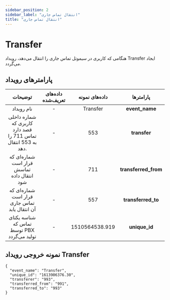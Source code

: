 ```yaml
---
sidebar_position: 2
sidebar_label: "انتقال تماس جاری"
title: "انتقال تماس جاری"
---
```



# Transfer

هنگامی‌ كه کاربری در سیموتل تماس جاری را انتقال‌ می‌دهد، رويداد Transfer ايجاد می‌گردد.

## پارامترهای رویداد
<div class="custom-table">

|                            توضیحات                           | داده‌های تعریف‌شده |    داده‌های نمونه   |       پارامتر‌ها      |
|:------------------------------------------------------------:|:----------------:|:------------------:|:--------------------:|
|                          نام رویداد                          |         -        |      Transfer      |    **event_name**    |
| شماره داخلی کاربری که قصد دارد تماس 711 را به 553 انتقال دهد. |         -        |         553        |     **transfer**     |
|           شماره‌ای که قرار است تماسش انتقال داده‌ شود          |         -        |         711        | **transferred_from** |
|         شماره‌ای که قرار است تماس جاری آن انتقال یابد         |         -        |         557        |  **transferred_to**  |
|          شناسه یکتای تماس که توسط PBX تولید می‌گردد          |         -        | 1510564538.919 |     **unique_id**    |
</div>

## نمونه خروجی رویداد Transfer

```shell
{
  "event_name": "Transfer",
  "unique_id": "1613906376.30",
  "transferer": "993",
  "transferred_from": "991",
  "transferred_to": "993"
}

```

